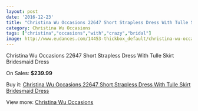 ```yaml
---
layout: post
date: '2016-12-23'
title: "Christina Wu Occasions 22647 Short Strapless Dress With Tulle Skirt Bridesmaid Dress"
category: Christina Wu Occasions
tags: ["christina","occasions","with","crazy","bridal"]
image: http://www.eudances.com/14453-thickbox_default/christina-wu-occasions-22647-short-strapless-dress-with-tulle-skirt-bridesmaid-dress.jpg
---
```

Christina Wu Occasions 22647 Short Strapless Dress With Tulle Skirt Bridesmaid Dress

On Sales: **$239.99**
<a href="https://www.eudances.com/en/christina-wu-occasions/4332-christina-wu-occasions-22647-short-strapless-dress-with-tulle-skirt-bridesmaid-dress.html"><amp-img layout="responsive" width="600" height="600" src="//www.eudances.com/14453-thickbox_default/christina-wu-occasions-22647-short-strapless-dress-with-tulle-skirt-bridesmaid-dress.jpg" alt="Christina Wu Occasions 22647 Short Strapless Dress With Tulle Skirt Bridesmaid Dress 0" /></a>
<a href="https://www.eudances.com/en/christina-wu-occasions/4332-christina-wu-occasions-22647-short-strapless-dress-with-tulle-skirt-bridesmaid-dress.html"><amp-img layout="responsive" width="600" height="600" src="//www.eudances.com/14454-thickbox_default/christina-wu-occasions-22647-short-strapless-dress-with-tulle-skirt-bridesmaid-dress.jpg" alt="Christina Wu Occasions 22647 Short Strapless Dress With Tulle Skirt Bridesmaid Dress 1" /></a>
<a href="https://www.eudances.com/en/christina-wu-occasions/4332-christina-wu-occasions-22647-short-strapless-dress-with-tulle-skirt-bridesmaid-dress.html"><amp-img layout="responsive" width="600" height="600" src="//www.eudances.com/14455-thickbox_default/christina-wu-occasions-22647-short-strapless-dress-with-tulle-skirt-bridesmaid-dress.jpg" alt="Christina Wu Occasions 22647 Short Strapless Dress With Tulle Skirt Bridesmaid Dress 2" /></a>
<a href="https://www.eudances.com/en/christina-wu-occasions/4332-christina-wu-occasions-22647-short-strapless-dress-with-tulle-skirt-bridesmaid-dress.html"><amp-img layout="responsive" width="600" height="600" src="//www.eudances.com/14456-thickbox_default/christina-wu-occasions-22647-short-strapless-dress-with-tulle-skirt-bridesmaid-dress.jpg" alt="Christina Wu Occasions 22647 Short Strapless Dress With Tulle Skirt Bridesmaid Dress 3" /></a>

Buy it: [Christina Wu Occasions 22647 Short Strapless Dress With Tulle Skirt Bridesmaid Dress](https://www.eudances.com/en/christina-wu-occasions/4332-christina-wu-occasions-22647-short-strapless-dress-with-tulle-skirt-bridesmaid-dress.html "Christina Wu Occasions 22647 Short Strapless Dress With Tulle Skirt Bridesmaid Dress")

View more: [Christina Wu Occasions](https://www.eudances.com/en/59-christina-wu-occasions "Christina Wu Occasions")